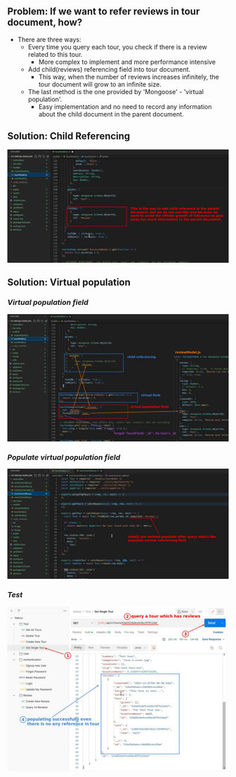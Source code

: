 ## **Problem: If we want to refer reviews in tour document, how?**

- There are three ways:
  - Every time you query each tour, you check if there is a review related to this tour.
    - More complex to implement and more performance intensive
  - Add child(reviews) referencing field into tour document.
    - This way, when the number of reviews increases infinitely, the tour document will grow to an infinite size.
  - The last method is the one provided by 'Mongoose' - 'virtual population'.
    - Easy implementation and no need to record any information about the child document in the parent document.

## **Solution: Child Referencing**

![Alt child referencing in tours](pic/01.jpg)

## **Solution: Virtual population**

### _Virtual population field_

![Alt virtual population field](pic/02.jpg)

### _Populate virtual population field_

![Alt populate it](pic/03.jpg)

### _Test_

![Alt test](pic/04.jpg)
